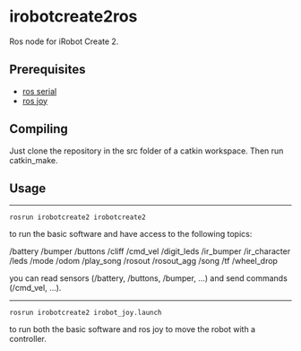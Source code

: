 irobotcreate2ros
===
Ros node for iRobot Create 2.

Prerequisites
---
* [ros serial](http://wiki.ros.org/rosserial)
* [ros joy](http://wiki.ros.org/joy)

Compiling
---
Just clone the repository in the src folder of a catkin workspace. Then run catkin_make.

Usage
---
---
```
rosrun irobotcreate2 irobotcreate2
```
to run the basic software and have access to the following topics:

/battery
/bumper
/buttons
/cliff
/cmd_vel
/digit_leds
/ir_bumper
/ir_character
/leds
/mode
/odom
/play_song
/rosout
/rosout_agg
/song
/tf
/wheel_drop

you can read sensors (/battery, /buttons, /bumper, ...) and send commands (/cmd_vel, ...).

---
```
rosrun irobotcreate2 irobot_joy.launch
```
to run both the basic software and ros joy to move the robot with a controller.
